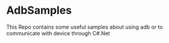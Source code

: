 # AdbSamples
This Repo contains some useful samples about using adb or to communicate with device through C#.Net
